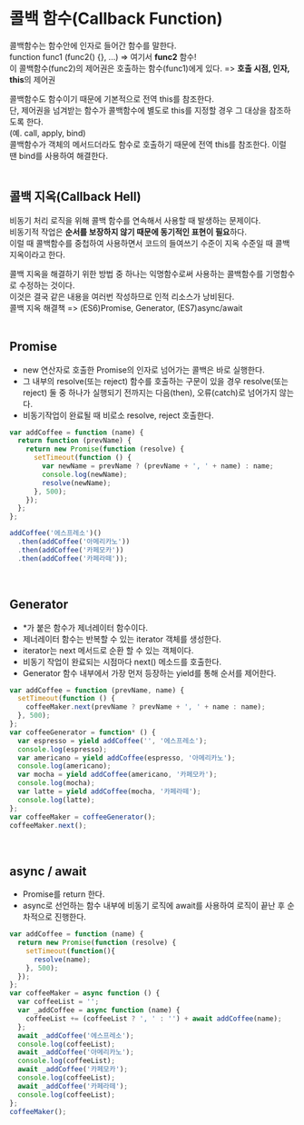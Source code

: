# 콜백 함수(Callback Function)
콜백함수는 함수안에 인자로 들어간 함수를 말한다.  
function func1 (func2() {}, ...)  => 여기서 **func2** 함수!  
이 콜백함수(func2)의 제어권은 호출하는 함수(func1)에게 있다. => **호출 시점, 인자, this**의 제어권  
  
콜백함수도 함수이기 때문에 기본적으로 전역 this를 참조한다.  
단, 제어권을 넘겨받는 함수가 콜백함수에 별도로 this를 지정할 경우 그 대상을 참조하도록 한다.  
(예. call, apply, bind)  
콜백함수가 객체의 메서드더라도 함수로 호출하기 때문에 전역 this를 참조한다. 이럴 땐 bind를 사용하여 해결한다.  
<br>
    
## 콜백 지옥(Callback Hell)
비동기 처리 로직을 위해 콜백 함수를 연속해서 사용할 때 발생하는 문제이다.  
비동기적 작업은 **순서를 보장하지 않기 때문에 동기적인 표현이 필요**하다.  
이럴 때 콜백함수를 중첩하여 사용하면서 코드의 들여쓰기 수준이 지옥 수준일 때 콜백 지옥이라고 한다.  

콜백 지옥을 해결하기 위한 방법 중 하나는 익명함수로써 사용하는 콜백함수를 기명함수로 수정하는 것이다.  
이것은 결국 같은 내용을 여러번 작성하므로 인적 리소스가 낭비된다.  
콜백 지옥 해결책 => (ES6)Promise, Generator, (ES7)async/await  
<br>

## Promise
- new 연산자로 호출한 Promise의 인자로 넘어가는 콜백은 바로 실행한다.
- 그 내부의 resolve(또는 reject) 함수를 호출하는 구문이 있을 경우 resolve(또는 reject) 둘 중 하나가 실행되기 전까지는 다음(then), 오류(catch)로 넘어가지 않는다.
- 비동기작업이 완료될 때 비로소 resolve, reject 호출한다.
```javascript
var addCoffee = function (name) {
  return function (prevName) {
    return new Promise(function (resolve) {
      setTimeout(function () {
        var newName = prevName ? (prevName + ', ' + name) : name;
        console.log(newName);
        resolve(newName);
      }, 500);
    });
  };
};

addCoffee('에스프레소')()
  .then(addCoffee('아메리카노'))
  .then(addCoffee('카페모카'))
  .then(addCoffee('카페라떼'));
```
<br>
  
## Generator
- *가 붙은 함수가 제너레이터 함수이다.
- 제너레이터 함수는 반복할 수 있는 iterator 객체를 생성한다.
- iterator는 next 메서드로 순환 할 수 있는 객체이다.
- 비동기 작업이 완료되는 시점마다 next() 메소드를 호출한다.
- Generator 함수 내부에서 가장 먼저 등장하는 yield를 통해 순서를 제어한다.
```javascript
var addCoffee = function (prevName, name) {
  setTimeout(function () {
    coffeeMaker.next(prevName ? prevName + ', ' + name : name);
  }, 500);
};
var coffeeGenerator = function* () {
  var espresso = yield addCoffee('', '에스프레소');
  console.log(espresso);
  var americano = yield addCoffee(espresso, '아메리카노');
  console.log(americano);
  var mocha = yield addCoffee(americano, '카페모카');
  console.log(mocha);
  var latte = yield addCoffee(mocha, '카페라떼');
  console.log(latte);
};
var coffeeMaker = coffeeGenerator();
coffeeMaker.next();
```
<br>

## async / await
- Promise를 return 한다.
- async로 선언하는 함수 내부에 비동기 로직에 await를 사용하여 로직이 끝난 후 순차적으로 진행한다.
```javascript
var addCoffee = function (name) {
  return new Promise(function (resolve) {
    setTimeout(function(){
      resolve(name);
    }, 500);
  });
};
var coffeeMaker = async function () {
  var coffeeList = '';
  var _addCoffee = async function (name) {
    coffeeList += (coffeeList ? ', ' : '') + await addCoffee(name);
  };
  await _addCoffee('에스프레소');
  console.log(coffeeList);
  await _addCoffee('아메리카노');
  console.log(coffeeList);
  await _addCoffee('카페모카');
  console.log(coffeeList);
  await _addCoffee('카페라떼');
  console.log(coffeeList);
};
coffeeMaker();
```
